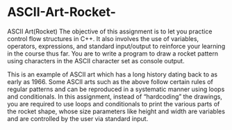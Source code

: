 # ASCII-Art-Rocket-
ASCII Art(Rocket)
The objective of this assignment is to let you practice control flow structures in C++. It also involves 
the use of variables, operators, expressions, and standard input/output to reinforce your learning in 
the course thus far. You are to write a program to draw a rocket pattern using characters in the ASCII 
character set as console output.

This is an example of ASCII art which has a long history dating back to as early as 1966. Some ASCII 
arts such as the above follow certain rules of regular patterns and can be reproduced in a systematic 
manner using loops and conditionals. In this assignment, instead of “hardcoding” the drawings, you 
are required to use loops and conditionals to print the various parts of the rocket shape, whose size 
parameters like height and width are variables and are controlled by the user via standard input.
